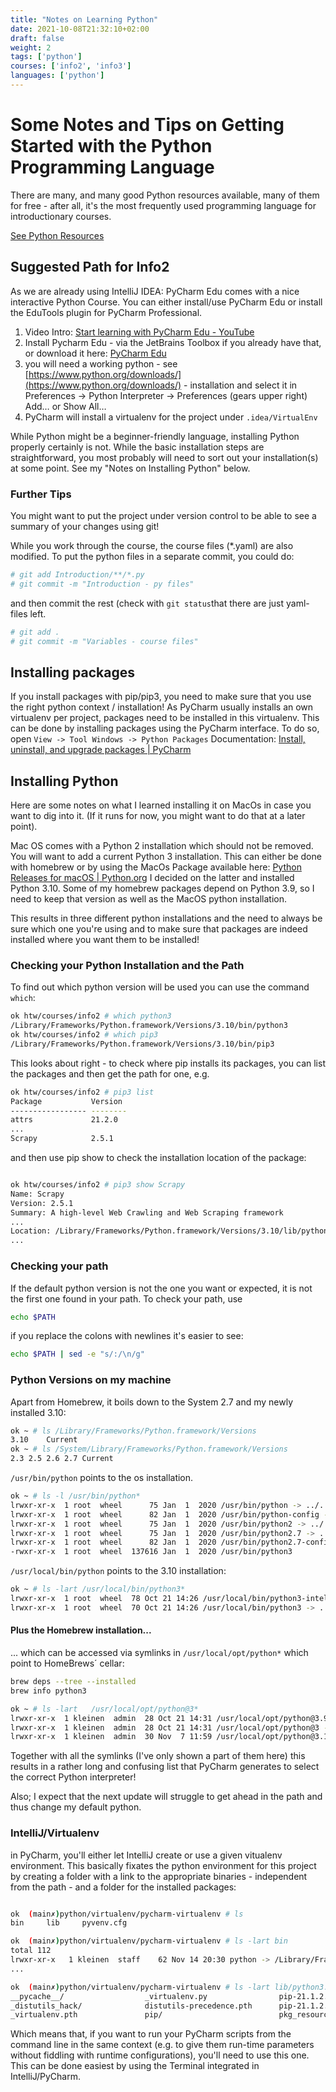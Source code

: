 ```yaml
---
title: "Notes on Learning Python"
date: 2021-10-08T21:32:10+02:00
draft: false
weight: 2
tags: ['python']
courses: ['info2', 'info3']
languages: ['python']
---
```


# Some Notes and Tips on Getting Started with the Python Programming Language

There are many, and many good Python resources available, many of them for
free - after all, it's the most frequently used programming language for
introductionary courses.

[See Python Resources](../python-resources/)

## Suggested Path for Info2

As we are already using IntelliJ IDEA: PyCharm Edu comes with a nice interactive
Python Course. You can either install/use PyCharm Edu or install the EduTools
plugin for PyCharm Professional.

1. Video Intro: [Start learning with PyCharm Edu - YouTube](https://www.youtube.com/watch?v=LjecpkIvJFc)
2. Install Pycharm Edu - via the JetBrains Toolbox if you already have that,
   or download it here: [PyCharm Edu](https://www.jetbrains.com/de-de/pycharm-edu/)
3. you will need a working python - see
   [https://www.python.org/downloads/](https://www.python.org/downloads/) -
   installation and select it in
   Preferences -> Python Interpreter -> Preferences (gears upper right) Add… or Show All…
4. PyCharm will install a virtualenv for the project under `.idea/VirtualEnv`

While Python might be a beginner-friendly language, installing Python properly certainly is not.
While the basic installation steps are straightforward, you most probably will
need to sort out your installation(s) at some point. See my "Notes on Installing Python"
below.

### Further Tips

You might want to put the project under version control to be able to see a summary of your changes using git!

While you work through the course, the course files (*.yaml) are also modified. To put the python files in a separate commit, you could do:

```bash
# git add Introduction/**/*.py
# git commit -m "Introduction - py files"
```

and then commit the rest (check with `git status`that there are just yaml-files left.

```bash
# git add .
# git commit -m "Variables - course files"
```

## Installing packages

If you install packages with pip/pip3, you need to make sure that you use the
right python context / installation!
As PyCharm usually installs an own virtualenv per project, packages need to be
installed in this virtualenv. This can be done by installing packages using
the PyCharm interface. To do so, open `View -> Tool Windows -> Python Packages`
Documentation: [Install, uninstall, and upgrade packages | PyCharm](https://www.jetbrains.com/help/pycharm/installing-uninstalling-and-upgrading-packages.html#packages-tool-window)


## Installing Python

Here are some notes on what I learned installing it on MacOs in case you want to dig into it.
(If it runs for now, you might want to do that at a later point).

Mac OS comes with a Python 2 installation which should not be removed. You will want
to add a current Python 3 installation. This can either be done with homebrew
or by using the MacOs Package available here:
[Python Releases for macOS | Python.org](https://www.python.org/downloads/macos/)
I decided on the latter and installed Python 3.10. Some of my homebrew packages
depend on Python 3.9, so I need to keep that version as well as the MacOS
python installation.

This results in three different python installations and the need to always be
sure which one you're using and to make sure that packages are indeed installed
where you want them to be installed!

### Checking your Python Installation and the Path

To find out which python version will be used you can use the command `which`:

```bash
ok htw/courses/info2 # which python3
/Library/Frameworks/Python.framework/Versions/3.10/bin/python3
ok htw/courses/info2 # which pip3
/Library/Frameworks/Python.framework/Versions/3.10/bin/pip3
```

This looks about right - to check where pip installs its packages, you can list
the packages and then get the path for one, e.g.

```bash
ok htw/courses/info2 # pip3 list
Package           Version
----------------- --------
attrs             21.2.0
...
Scrapy            2.5.1
```

and then use pip show to check the installation location of the package:

```bash

ok htw/courses/info2 # pip3 show Scrapy
Name: Scrapy
Version: 2.5.1
Summary: A high-level Web Crawling and Web Scraping framework
...
Location: /Library/Frameworks/Python.framework/Versions/3.10/lib/python3.10/site-packages
...
```


### Checking your path

If the default python version is not the one you want or expected, it is
not the first one found in your path.
To check your path, use

```bash
echo $PATH
```

if you replace the colons with newlines it's easier to see:

```bash
echo $PATH | sed -e "s/:/\n/g"
```

### Python Versions on my machine

Apart from Homebrew, it boils down to the System 2.7 and my newly installed 3.10:

```bash
ok ~ # ls /Library/Frameworks/Python.framework/Versions
3.10	Current
ok ~ # ls /System/Library/Frameworks/Python.framework/Versions
2.3	2.5	2.6	2.7	Current
```

`/usr/bin/python` points to the os installation.

```bash
ok ~ # ls -l /usr/bin/python*
lrwxr-xr-x  1 root  wheel      75 Jan  1  2020 /usr/bin/python -> ../../System/Library/Frameworks/Python.framework/Versions/2.7/bin/python2.7
lrwxr-xr-x  1 root  wheel      82 Jan  1  2020 /usr/bin/python-config -> ../../System/Library/Frameworks/Python.framework/Versions/2.7/bin/python2.7-config
lrwxr-xr-x  1 root  wheel      75 Jan  1  2020 /usr/bin/python2 -> ../../System/Library/Frameworks/Python.framework/Versions/2.7/bin/python2.7
lrwxr-xr-x  1 root  wheel      75 Jan  1  2020 /usr/bin/python2.7 -> ../../System/Library/Frameworks/Python.framework/Versions/2.7/bin/python2.7
lrwxr-xr-x  1 root  wheel      82 Jan  1  2020 /usr/bin/python2.7-config -> ../../System/Library/Frameworks/Python.framework/Versions/2.7/bin/python2.7-config
-rwxr-xr-x  1 root  wheel  137616 Jan  1  2020 /usr/bin/python3
```

`/usr/local/bin/python` points to the 3.10 installation:

```bash
ok ~ # ls -lart /usr/local/bin/python3*
lrwxr-xr-x  1 root  wheel  78 Oct 21 14:26 /usr/local/bin/python3-intel64 -> ../../../Library/Frameworks/Python.framework/Versions/3.10/bin/python3-intel64
lrwxr-xr-x  1 root  wheel  70 Oct 21 14:26 /usr/local/bin/python3 -> ../../../Library/Frameworks/Python.framework/Versions/3.10/bin/python3
```

#### Plus the Homebrew installation...

... which can be accessed via symlinks in  `/usr/local/opt/python*` which point to HomeBrews´ cellar:

```bash
brew deps --tree --installed
brew info python3
```

```bash
ok ~ # ls -lart   /usr/local/opt/python@3*
lrwxr-xr-x  1 kleinen  admin  28 Oct 21 14:31 /usr/local/opt/python@3.9 -> ../Cellar/python@3.9/3.9.7_1
lrwxr-xr-x  1 kleinen  admin  28 Oct 21 14:31 /usr/local/opt/python@3 -> ../Cellar/python@3.9/3.9.7_1
lrwxr-xr-x  1 kleinen  admin  30 Nov  7 11:59 /usr/local/opt/python@3.10 -> ../Cellar/python@3.10/3.10.0_2
```

Together with all the symlinks (I've only shown a part of them here) this
results in a rather long and confusing list that PyCharm generates
to select the correct Python interpreter!

Also; I expect that the next update will struggle to get ahead in the path and
thus change my default python.

### IntelliJ/Virtualenv

in PyCharm, you'll either let IntelliJ create or use a given vitualenv environment.
This basically fixates the python environment for this project by creating a
folder with a link to the appropriate binaries - independent from the path -
and a folder for the installed packages:

```bash

ok  (main✗)python/virtualenv/pycharm-virtualenv # ls
bin		lib		pyvenv.cfg

ok  (main✗)python/virtualenv/pycharm-virtualenv # ls -lart bin
total 112
lrwxr-xr-x   1 kleinen  staff    62 Nov 14 20:30 python -> /Library/Frameworks/Python.framework/Versions/3.10/bin/python3
...

ok  (main✗)python/virtualenv/pycharm-virtualenv # ls -lart lib/python3.10/site-packages/
__pycache__/                  _virtualenv.py                pip-21.1.2.dist-info/         setuptools/                   wheel/
_distutils_hack/              distutils-precedence.pth      pip-21.1.2.virtualenv         setuptools-57.0.0.dist-info/  wheel-0.36.2.dist-info/
_virtualenv.pth               pip/                          pkg_resources/                setuptools-57.0.0.virtualenv  wheel-0.36.2.virtualenv
```

Which means that, if you want to run your PyCharm scripts from the command line in the same context
(e.g. to give them run-time parameters without fiddling with runtime configurations), you'll need
to use this one. This can be done easiest by using the Terminal integrated in IntelliJ/PyCharm.
